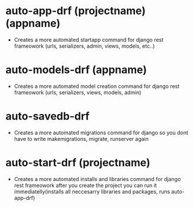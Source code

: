 # auto-app-drf (projectname) (appname) 
- Creates a more automated startapp command for django rest frameowork (urls, serializers, admin, views, models, etc..)

# auto-models-drf (appname)
- Creates a more automated model creation command for django rest frameowork (urls, serializers, views, models, admin)

# auto-savedb-drf 
- Creates a more automated migrations command for django so you dont have to write makemigrations, migrate, runserver again 

# auto-start-drf (projectname)
- Creates a more automated installs and libraries command for django rest frameowork after you create the project you can run it immediatelly(installs all neccesarry libraries and packages, runs auto-app-drf)
